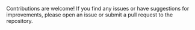


Contributions are welcome! If you find any issues or have suggestions for improvements, please open an issue or submit a pull request to the repository.
